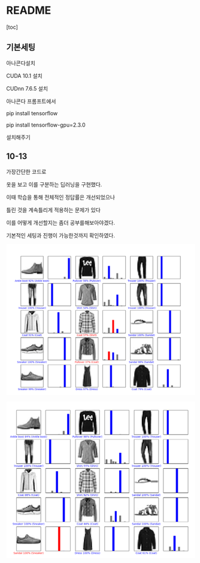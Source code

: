 # README

[toc]



## 기본세팅 

아나콘다설치 

CUDA 10.1 설치

CUDnn 7.6.5  설치 

아나콘다 프롬프트에서 

pip install tensorflow

pip install tensorflow-gpu=2.3.0

설치해주기 



## 10-13

가장간단한 코드로 

옷을 보고 이를 구분하는 딥러닝을 구현했다. 

이때 학습을 통해 전체적인 정답률은 개선되었으나 

틀린 것을 계속틀리게 적용하는 문제가 있다 

이를 어떻게 개선할지는 좀더 공부를해보아야겠다. 

기본적인 세팅과 진행이 가능한것까지 확인하였다. 

![](README.assets/10회학습.PNG)

![](README.assets/50회학습.PNG)